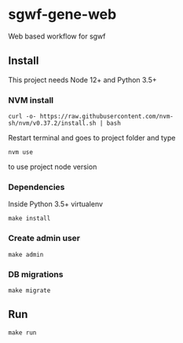 # sgwf-gene-web
Web based workflow for sgwf

## Install
This project needs Node 12+ and Python 3.5+

### NVM install

```
curl -o- https://raw.githubusercontent.com/nvm-sh/nvm/v0.37.2/install.sh | bash
```

Restart terminal and goes to project folder and type

```
nvm use
```

to use project node version

### Dependencies

Inside Python 3.5+ virtualenv

```
make install
```

### Create admin user
```
make admin
```

### DB migrations

```
make migrate
```

## Run

```
make run
```